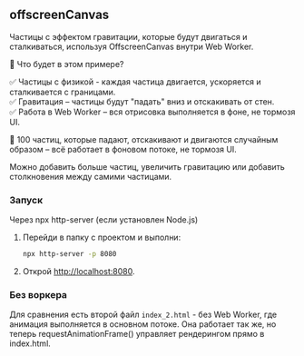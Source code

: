 ## offscreenCanvas

Частицы с эффектом гравитации, которые будут двигаться и сталкиваться, используя OffscreenCanvas внутри Web Worker.

📌 Что будет в этом примере?

✅ Частицы с физикой - каждая частица двигается, ускоряется и сталкивается с границами.\
✅ Гравитация – частицы будут "падать" вниз и отскакивать от стен.\
✅ Работа в Web Worker – вся отрисовка выполняется в фоне, не тормозя UI.

🌟 100 частиц, которые падают, отскакивают и двигаются случайным образом – всё работает в фоновом потоке, не тормозя UI.

Можно добавить больше частиц, увеличить гравитацию или добавить столкновения между самими частицами.

### Запуск

Через npx http-server (если установлен Node.js)

1. Перейди в папку с проектом и выполни:

    ```sh
    npx http-server -p 8080
    ```

2. Открой <http://localhost:8080>.

### Без воркера

Для сравнения есть второй файл `index_2.html` - без Web Worker, где анимация выполняется в основном потоке. Она работает так же, но теперь requestAnimationFrame() управляет рендерингом прямо в index.html.
